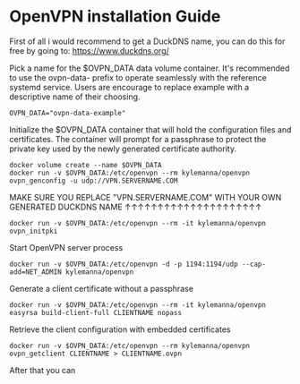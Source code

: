 # OpenVPN installation Guide

First of all i would recommend to get a DuckDNS name, you can do this for free by going to:
https://www.duckdns.org/

Pick a name for the $OVPN_DATA data volume container. It's recommended to use the ovpn-data- prefix to operate seamlessly with the reference systemd service. Users are encourage to replace example with a descriptive name of their choosing.
~~~
OVPN_DATA="ovpn-data-example"
~~~

Initialize the $OVPN_DATA container that will hold the configuration files and certificates. The container will prompt for a passphrase to protect the private key used by the newly generated certificate authority.
~~~
docker volume create --name $OVPN_DATA
docker run -v $OVPN_DATA:/etc/openvpn --rm kylemanna/openvpn ovpn_genconfig -u udp://VPN.SERVERNAME.COM 
~~~
MAKE SURE YOU REPLACE "VPN.SERVERNAME.COM" WITH YOUR OWN GENERATED DUCKDNS NAME ↑↑↑↑↑↑↑↑↑↑↑↑↑↑↑↑↑↑↑↑↑
~~~
docker run -v $OVPN_DATA:/etc/openvpn --rm -it kylemanna/openvpn ovpn_initpki
~~~
Start OpenVPN server process

~~~
docker run -v $OVPN_DATA:/etc/openvpn -d -p 1194:1194/udp --cap-add=NET_ADMIN kylemanna/openvpn
~~~
Generate a client certificate without a passphrase
~~~
docker run -v $OVPN_DATA:/etc/openvpn --rm -it kylemanna/openvpn easyrsa build-client-full CLIENTNAME nopass
~~~
Retrieve the client configuration with embedded certificates
~~~
docker run -v $OVPN_DATA:/etc/openvpn --rm kylemanna/openvpn ovpn_getclient CLIENTNAME > CLIENTNAME.ovpn
~~~

After that you can 
